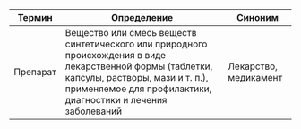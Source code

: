 Термин|Определение|Синоним
------|-----------|-------
Препарат|Вещество или смесь веществ синтетического или природного происхождения в виде лекарственной формы (таблетки, капсулы, растворы, мази и т. п.), применяемое для профилактики, диагностики и лечения заболеваний|Лекарство, медикамент
